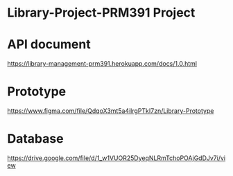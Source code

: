 # Library-Project-PRM391 Project
# API document
https://library-management-prm391.herokuapp.com/docs/1.0.html
# Prototype
https://www.figma.com/file/QdqoX3mt5a4ilrgPTkI7zn/Library-Prototype
# Database
https://drive.google.com/file/d/1_w1VUOR25DyeqNLRmTchoPOAjGdDJv7i/view
